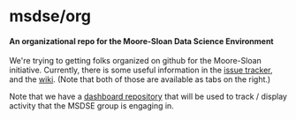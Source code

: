 msdse/org
=========
#### An organizational repo for the Moore-Sloan Data Science Environment


We're trying to getting folks organized on github for the Moore-Sloan initiative. Currently, there is some useful information in the [issue tracker](https://github.com/msdse/org/issues), and the [wiki](https://github.com/msdse/org/wiki). (Note that both of those are available as tabs on the right.)

Note that we have a [dashboard repository](https://github.com/msdse/dashboard) that will be used to track / display activity that the MSDSE group is engaging in.
